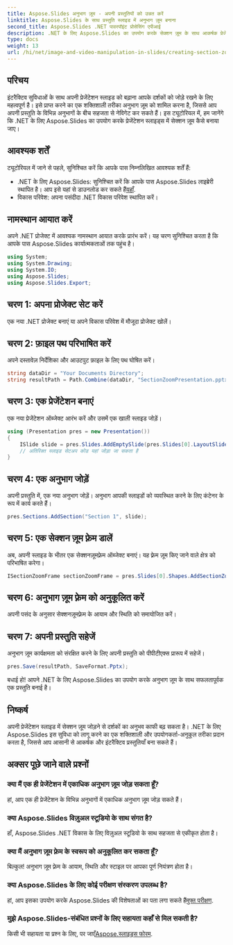 ```yaml
---
title: Aspose.Slides अनुभाग ज़ूम - अपनी प्रस्तुतियों को उन्नत करें
linktitle: Aspose.Slides के साथ प्रस्तुति स्लाइड में अनुभाग ज़ूम बनाना
second_title: Aspose.Slides .NET पावरपॉइंट प्रोसेसिंग एपीआई
description: .NET के लिए Aspose.Slides का उपयोग करके सेक्शन ज़ूम के साथ आकर्षक प्रेजेंटेशन स्लाइड बनाना सीखें। इंटरैक्टिव सुविधाओं के साथ अपनी प्रस्तुतियों को उन्नत बनाएं।
type: docs
weight: 13
url: /hi/net/image-and-video-manipulation-in-slides/creating-section-zoom/
---
```

## परिचय
इंटरैक्टिव सुविधाओं के साथ अपनी प्रेजेंटेशन स्लाइड को बढ़ाना आपके दर्शकों को जोड़े रखने के लिए महत्वपूर्ण है। इसे प्राप्त करने का एक शक्तिशाली तरीका अनुभाग ज़ूम को शामिल करना है, जिससे आप अपनी प्रस्तुति के विभिन्न अनुभागों के बीच सहजता से नेविगेट कर सकते हैं। इस ट्यूटोरियल में, हम जानेंगे कि .NET के लिए Aspose.Slides का उपयोग करके प्रेजेंटेशन स्लाइड्स में सेक्शन ज़ूम कैसे बनाया जाए।
## आवश्यक शर्तें
ट्यूटोरियल में जाने से पहले, सुनिश्चित करें कि आपके पास निम्नलिखित आवश्यक शर्तें हैं:
-  .NET के लिए Aspose.Slides: सुनिश्चित करें कि आपके पास Aspose.Slides लाइब्रेरी स्थापित है। आप इसे यहां से डाउनलोड कर सकते हैं[यहाँ](https://releases.aspose.com/slides/net/).
- विकास परिवेश: अपना पसंदीदा .NET विकास परिवेश स्थापित करें।
## नामस्थान आयात करें
अपने .NET प्रोजेक्ट में आवश्यक नामस्थान आयात करके प्रारंभ करें। यह चरण सुनिश्चित करता है कि आपके पास Aspose.Slides कार्यात्मकताओं तक पहुंच है।
```csharp
using System;
using System.Drawing;
using System.IO;
using Aspose.Slides;
using Aspose.Slides.Export;
```
## चरण 1: अपना प्रोजेक्ट सेट करें
एक नया .NET प्रोजेक्ट बनाएं या अपने विकास परिवेश में मौजूदा प्रोजेक्ट खोलें।
## चरण 2: फ़ाइल पथ परिभाषित करें
अपने दस्तावेज़ निर्देशिका और आउटपुट फ़ाइल के लिए पथ घोषित करें।
```csharp
string dataDir = "Your Documents Directory";
string resultPath = Path.Combine(dataDir, "SectionZoomPresentation.pptx");
```
## चरण 3: एक प्रेजेंटेशन बनाएं
एक नया प्रेजेंटेशन ऑब्जेक्ट आरंभ करें और उसमें एक खाली स्लाइड जोड़ें।
```csharp
using (Presentation pres = new Presentation())
{
    ISlide slide = pres.Slides.AddEmptySlide(pres.Slides[0].LayoutSlide);
    // अतिरिक्त स्लाइड सेटअप कोड यहां जोड़ा जा सकता है
}
```
## चरण 4: एक अनुभाग जोड़ें
अपनी प्रस्तुति में, एक नया अनुभाग जोड़ें। अनुभाग आपकी स्लाइडों को व्यवस्थित करने के लिए कंटेनर के रूप में कार्य करते हैं।
```csharp
pres.Sections.AddSection("Section 1", slide);
```
## चरण 5: एक सेक्शन ज़ूम फ़्रेम डालें
अब, अपनी स्लाइड के भीतर एक सेक्शनज़ूमफ़्रेम ऑब्जेक्ट बनाएं। यह फ़्रेम ज़ूम किए जाने वाले क्षेत्र को परिभाषित करेगा।
```csharp
ISectionZoomFrame sectionZoomFrame = pres.Slides[0].Shapes.AddSectionZoomFrame(20, 20, 300, 200, pres.Sections[1]);
```
## चरण 6: अनुभाग ज़ूम फ़्रेम को अनुकूलित करें
अपनी पसंद के अनुसार सेक्शनज़ूमफ़्रेम के आयाम और स्थिति को समायोजित करें।
## चरण 7: अपनी प्रस्तुति सहेजें
अनुभाग ज़ूम कार्यक्षमता को संरक्षित करने के लिए अपनी प्रस्तुति को पीपीटीएक्स प्रारूप में सहेजें।
```csharp
pres.Save(resultPath, SaveFormat.Pptx);
```
बधाई हो! आपने .NET के लिए Aspose.Slides का उपयोग करके अनुभाग ज़ूम के साथ सफलतापूर्वक एक प्रस्तुति बनाई है।
## निष्कर्ष
अपनी प्रेजेंटेशन स्लाइड में सेक्शन ज़ूम जोड़ने से दर्शकों का अनुभव काफी बढ़ सकता है। .NET के लिए Aspose.Slides इस सुविधा को लागू करने का एक शक्तिशाली और उपयोगकर्ता-अनुकूल तरीका प्रदान करता है, जिससे आप आसानी से आकर्षक और इंटरैक्टिव प्रस्तुतियाँ बना सकते हैं।
## अक्सर पूछे जाने वाले प्रश्नों
### क्या मैं एक ही प्रेजेंटेशन में एकाधिक अनुभाग ज़ूम जोड़ सकता हूँ?
हां, आप एक ही प्रेजेंटेशन के विभिन्न अनुभागों में एकाधिक अनुभाग ज़ूम जोड़ सकते हैं।
### क्या Aspose.Slides विज़ुअल स्टूडियो के साथ संगत है?
हाँ, Aspose.Slides .NET विकास के लिए विज़ुअल स्टूडियो के साथ सहजता से एकीकृत होता है।
### क्या मैं अनुभाग ज़ूम फ़्रेम के स्वरूप को अनुकूलित कर सकता हूँ?
बिल्कुल! अनुभाग ज़ूम फ़्रेम के आयाम, स्थिति और स्टाइल पर आपका पूर्ण नियंत्रण होता है।
### क्या Aspose.Slides के लिए कोई परीक्षण संस्करण उपलब्ध है?
 हां, आप इसका उपयोग करके Aspose.Slides की विशेषताओं का पता लगा सकते हैं[मुफ्त परीक्षण](https://releases.aspose.com/).
### मुझे Aspose.Slides-संबंधित प्रश्नों के लिए सहायता कहाँ से मिल सकती है?
 किसी भी सहायता या प्रश्न के लिए, पर जाएँ[Aspose.स्लाइड्स फोरम](https://forum.aspose.com/c/slides/11).